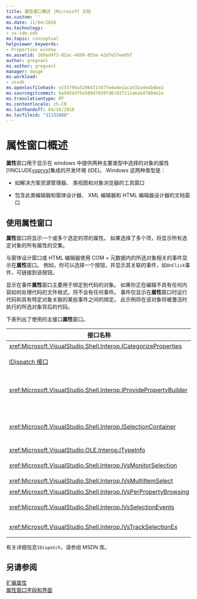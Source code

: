 ```yaml
---
title: 属性窗口概述 |Microsoft 文档
ms.custom: ''
ms.date: 11/04/2016
ms.technology:
- vs-ide-sdk
ms.topic: conceptual
helpviewer_keywords:
- Properties window
ms.assetid: 289ed4f2-02ac-4899-855e-42dfe57ee05f
author: gregvanl
ms.author: gregvanl
manager: douge
ms.workload:
- vssdk
ms.openlocfilehash: e255795a52064723477eda4e1aca532adedb6be1
ms.sourcegitcommit: 6a9d5bd75e50947659fd6c837111a6a547884e2a
ms.translationtype: MT
ms.contentlocale: zh-CN
ms.lasthandoff: 04/16/2018
ms.locfileid: "31131608"
---
```

# <a name="properties-window-overview"></a>属性窗口概述
**属性**窗口用于显示在 windows 中提供两种主要类型中选择的对象的属性[!INCLUDE[vsprvs](../../code-quality/includes/vsprvs_md.md)]集成的开发环境 (IDE)。 Windows 这两种类型是：  
  
-   如解决方案资源管理器、 类视图和对象浏览器的工具窗口  
  
-   包含此类编辑器和窗体设计器、 XML 编辑器和 HTML 编辑器设计器的文档窗口  
  
## <a name="using-the-properties-window"></a>使用属性窗口  
 **属性**窗口将显示一个或多个选定的项的属性。 如果选择了多个项，将显示所有选定对象的所有属性的交集。  
  
 与窗体设计窗口或 HTML 编辑器使用 COM + 元数据内的所选对象相关的事件显示在**属性**窗口。 例如，你可以选择一个按钮，并显示其关联的事件，如`OnClick`事件，可链接到该按钮。  
  
 显示在事件**属性**窗口主要用于绑定到代码的对象。 如果你正在编辑不具有任何内容如何处理代码的文件格式，将不会有任何事件。 事件仅显示在**属性**窗口时运行代码和具有特定对象关联的某些事件之间的绑定。 此示例将在该对象将被激活时执行的所选对象背后的代码。  
  
 下表列出了使用的主接口**属性**窗口。  
  
|接口名称|描述|  
|--------------------|-----------------|  
|<xref:Microsoft.VisualStudio.Shell.Interop.ICategorizeProperties>|提供的类别对列表**属性**窗口，并将每个属性映射到类别。|  
|[IDispatch 接口](https://msdn.microsoft.com/library/windows/desktop/ms221608.aspx)|公开对象的方法和为编程工具和其他应用程序支持自动化的属性。|  
|<xref:Microsoft.VisualStudio.Shell.Interop.IProvidePropertyBuilder>|提供的省略号 （...） 按钮调用*生成器*打开模式对话框 windows 实现的对象本身。 在文本字段中用户无法轻松地键入一个值时使用。 例如，它可能用于打开颜色选取器，它为你确定的 RGB 值。|  
|<xref:Microsoft.VisualStudio.Shell.Interop.ISelectionContainer>|提供用于更新中显示的信息的对象的访问权限**属性**窗口。 <xref:Microsoft.VisualStudio.Shell.Interop.ISelectionContainer> 是为每个窗口，其中包含要显示相关属性与可选择对象实现的 Vspackage。|  
|<xref:Microsoft.VisualStudio.OLE.Interop.ITypeInfo>|提供接口和结构的字段的信息 （例如方法） 的对象的类型。|  
|<xref:Microsoft.VisualStudio.Shell.Interop.IVsMonitorSelection>|使 Vspackage 可以接收通知的选择事件，以及如何检索有关当前项目层次结构、 项、 元素值和命令 UI 上下文的信息。|  
|<xref:Microsoft.VisualStudio.Shell.Interop.IVsMultiItemSelect>|提供有权访问多个选择的环境。|  
|<xref:Microsoft.VisualStudio.Shell.Interop.IVsPerPropertyBrowsing>|用于提供对中显示某些属性的本地化的名称**属性**窗口。|  
|<xref:Microsoft.VisualStudio.Shell.Interop.IVsSelectionEvents>|通知当前所选内容，元素值或命令 UI 上下文发生更改的已注册的 Vspackage。|  
|<xref:Microsoft.VisualStudio.Shell.Interop.IVsTrackSelectionEx>|发送通知的环境中当前所选内容的更改，并提供对与新的选择相关的层次结构和项信息的访问。|  
  
 有关详细信息`IDispatch`，请参阅 MSDN 库。  
  
## <a name="see-also"></a>另请参阅  
 [扩展属性](../../extensibility/internals/extending-properties.md)   
 [属性窗口字段和界面](../../extensibility/internals/properties-window-fields-and-interfaces.md)